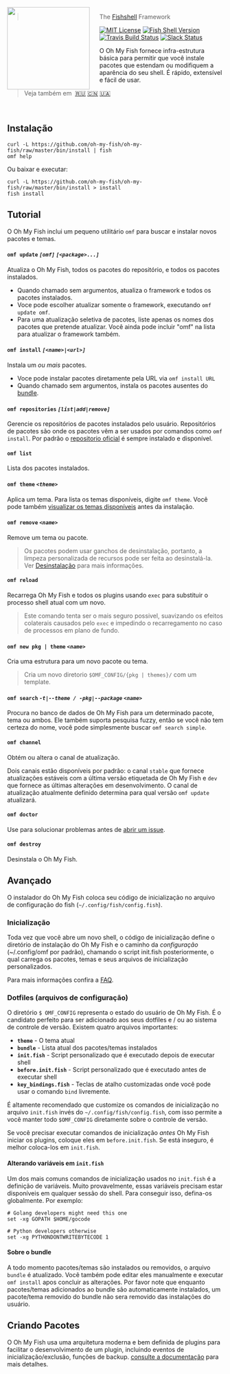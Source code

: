 <img src="https://cdn.rawgit.com/oh-my-fish/oh-my-fish/e4f1c2e0219a17e2c748b824004c8d0b38055c16/docs/logo.svg" align="left" width="192px" height="192px"/>
<img align="left" width="0" height="192px" hspace="10"/>


> The <a href="http://fishshell.com">Fishshell</a> Framework

[![MIT License](https://img.shields.io/badge/license-MIT-007EC7.svg?style=flat-square)](/LICENSE.md) [![Fish Shell Version](https://img.shields.io/badge/fish-≥v2.2.0-007EC7.svg?style=flat-square)](http://fishshell.com) [![Travis Build Status](http://img.shields.io/travis/oh-my-fish/oh-my-fish.svg?style=flat-square)](https://travis-ci.org/oh-my-fish/oh-my-fish) [![Slack Status](https://oh-my-fish-slack.herokuapp.com/badge.svg)](https://oh-my-fish-slack.herokuapp.com)


O Oh My Fish fornece infra-estrutura básica para permitir que você instale pacotes que estendam ou modifiquem a aparência do seu shell. É rápido, extensível e fácil de usar.

> Veja também em&nbsp;
> <a href="../ru-RU/README.md">🇷🇺</a>
> <a href="../zh-CN/README.md">🇨🇳</a>
> <a href="../uk-UA/README.md">🇺🇦</a>


<br>

## Instalação

```fish
curl -L https://github.com/oh-my-fish/oh-my-fish/raw/master/bin/install | fish
omf help
```

Ou baixar e executar:

```fish
curl -L https://github.com/oh-my-fish/oh-my-fish/raw/master/bin/install > install
fish install
```

## Tutorial

O Oh My Fish inclui um pequeno utilitário `omf` para buscar e instalar novos pacotes e temas.

#### `omf update` _`[omf]`_ _`[<package>...]`_

Atualiza o Oh My Fish, todos os pacotes do repositório, e todos os pacotes instalados.

- Quando chamado sem argumentos, atualiza o framework e todos os pacotes instalados.
- Voce pode escolher atualizar somente o framework, executando `omf update omf`.
- Para uma atualização seletiva de pacotes, liste apenas os nomes dos pacotes que pretende atualizar. Você ainda pode incluir "omf" na lista para atualizar o framework também.

#### `omf install` _`[<name>|<url>]`_

Instala um _ou mais_ pacotes.

- Voce pode instalar pacotes diretamente pela URL via `omf install URL`
- Quando chamado sem argumentos, instala os pacotes ausentes do [bundle](#dotfiles).

#### `omf repositories` _`[list|add|remove]`_

Gerencie os repositórios de pacotes instalados pelo usuário. Repositórios de pacotes são onde os pacotes vêm a ser usados por comandos como `omf install`. Por padrão o [repositorio oficial](https://github.com/oh-my-fish/packages-main) é sempre instalado e disponível.

#### `omf list`

Lista dos pacotes instalados.

#### `omf theme` _`<theme>`_

Aplica um tema. Para lista os temas disponíveis, digite `omf theme`. Você pode também [visualizar os temas disponíveis](./docs/Themes.md) antes da instalação.

#### `omf remove` _`<name>`_

Remove um tema ou pacote.

> Os pacotes podem usar ganchos de desinstalação, portanto, a limpeza personalizada de recursos pode ser feita ao desinstalá-la. Ver [Desinstalação](/docs/en-US/Packages.md#uninstall) para mais informações.

#### `omf reload`

Recarrega Oh My Fish e todos os plugins usando `exec` para substituir o processo shell atual com um novo.

> Este comando tenta ser o mais seguro possivel, suavizando os efeitos colaterais causados pelo `exec` e impedindo o recarregamento no caso de processos em plano de fundo.

#### `omf new pkg | theme` _`<name>`_

Cria uma estrutura para um novo pacote ou tema.

> Cria um novo diretorio `$OMF_CONFIG/{pkg | themes}/` com um template.

#### `omf search` _`-t|--theme / -pkg|--package`_ _`<name>`_

Procura no banco de dados de Oh My Fish para um determinado pacote, tema ou ambos. Ele também suporta pesquisa fuzzy, então se você não tem certeza do nome, você pode simplesmente buscar `omf search simple`.

#### `omf channel`

Obtém ou altera o canal de atualização.

Dois canais estão disponíveis por padrão: o canal `stable` que fornece atualizações estáveis com a última versão etiquetada de Oh My Fish e `dev` que fornece as últimas alterações em desenvolvimento. O canal de atualização atualmente definido determina para qual versão `omf update` atualizará.

#### `omf doctor`

Use para solucionar problemas antes de [abrir um issue][omf-issues-new].

#### `omf destroy`

Desinstala o Oh My Fish.

## Avançado

O instalador do Oh My Fish coloca seu código de inicialização no arquivo de configuração do fish (`~/.config/fish/config.fish`).

### Inicialização

Toda vez que você abre um novo shell, o código de inicialização define o diretório de instalação do Oh My Fish e o caminho da _configuração_ (~/.config/omf por padrão), chamando o script init.fish posteriormente, o qual carrega os pacotes, temas e
seus arquivos de inicialização personalizados.

Para mais informações confira a [FAQ](FAQ.md#o-que-exatamente-o-oh-my-fish-faz).

### Dotfiles (arquivos de configuração)

O diretório `$ OMF_CONFIG` representa o estado do usuário de Oh My Fish. É o candidato perfeito para ser adicionado aos seus dotfiles e / ou ao sistema de controle de versão. Existem quatro arquivos importantes:

- __`theme`__ - O tema atual
- __`bundle`__ - Lista atual dos  pacotes/temas instalados
- __`init.fish`__ - Script personalizado que é executado depois de executar shell
- __`before.init.fish`__ - Script personalizado que é executado antes de executar shell
- __`key_bindings.fish`__ - Teclas de atalho customizadas onde você pode usar o comando `bind` livremente.

É altamente recomendado que customize os comandos de inicialização no arquivo `init.fish` invés do `~/.config/fish/config.fish`, com isso permite a você manter todo `$OMF_CONFIG` diretamente sobre o controle de versão.

Se você precisar executar comandos de inicialização *antes* Oh My Fish iniciar os plugins, coloque eles em `before.init.fish`. Se está inseguro, é melhor coloca-los em `init.fish`.

#### Alterando variáveis em `init.fish`

Um dos mais comuns comandos de inicialização usados no `init.fish` é a definição de variáveis. Muito provavelmente, essas variáveis precisam estar disponíveis em qualquer sessão do shell. Para conseguir isso, defina-os globalmente. Por exemplo:

```fish
# Golang developers might need this one
set -xg GOPATH $HOME/gocode

# Python developers otherwise
set -xg PYTHONDONTWRITEBYTECODE 1
```

#### Sobre o bundle

A todo momento pacotes/temas são instalados ou removidos, o arquivo `bundle` é atualizado. Você também pode editar eles manualmente e executar `omf install` apos concluir as alterações. Por favor note que enquanto pacotes/temas adicionados ao bundle são automaticamente instalados, um pacote/tema removido do bundle não sera removido das instalações do usuário.

## Criando Pacotes

O Oh My Fish usa uma arquitetura moderna e bem definida de plugins para facilitar o desenvolvimento de um plugin, incluindo eventos de inicialização/exclusão, funções de backup. [consulte a documentação](docs/en-US/Packages.md) para mais detalhes.


[fishshell]: http://fishshell.com
[contributors]: https://github.com/oh-my-fish/oh-my-fish/graphs/contributors
[omf-pulls-link]: https://github.com/oh-my-fish/oh-my-fish/pulls
[omf-issues-new]: https://github.com/oh-my-fish/oh-my-fish/issues/new
[releases]: https://github.com/oh-my-fish/oh-my-fish/releases
